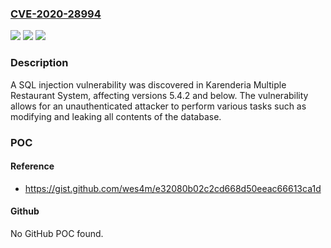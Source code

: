 ### [CVE-2020-28994](https://cve.mitre.org/cgi-bin/cvename.cgi?name=CVE-2020-28994)
![](https://img.shields.io/static/v1?label=Product&message=n%2Fa&color=blue)
![](https://img.shields.io/static/v1?label=Version&message=n%2Fa&color=blue)
![](https://img.shields.io/static/v1?label=Vulnerability&message=n%2Fa&color=brighgreen)

### Description

A SQL injection vulnerability was discovered in Karenderia Multiple Restaurant System, affecting versions 5.4.2 and below. The vulnerability allows for an unauthenticated attacker to perform various tasks such as modifying and leaking all contents of the database.

### POC

#### Reference
- https://gist.github.com/wes4m/e32080b02c2cd668d50eeac66613ca1d

#### Github
No GitHub POC found.

